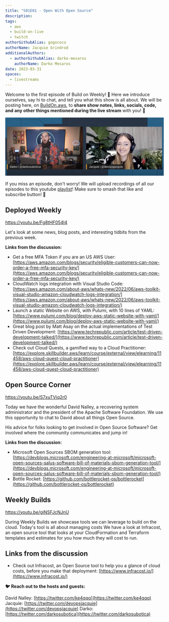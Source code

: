 ```yaml
---
title: "S01E01 - Open With Open Source"
description:
tags:
  - aws
  - build-on-live
  - twitch
authorGithubAlias: gogococo
authorName: Jacquie Grindrod
additionalAuthors: 
  - authorGithubAlias: darko-mesaros
    authorName: Darko Mesaros
date: 2023-03-31
spaces:
  - livestreams
---
```


Welcome to the first episode of Build on Weekly! 🥳 Here we introduce ourselves, say hi to chat, and tell you what this show is all about. We will be posting here, on [BuildOn.aws](/livestreams/build-on-weekly), to **share show notes, links, socials, code, and any other things mentioned during the live stream** with you! 🚀

![Jacquie and Darko on stream](images/header.png)

If you miss an episode, don't worry! We will upload recordings of all our episodes to this youtube [playlist](https://youtube.com/playlist?list=PLDqi6CuDzubwBQdL4N1tVUwWeNEtOG9vL)! Make sure to smash that like and subscribe button! 🥹

## Deployed Weekly

https://youtu.be/Fg8tHF054l4

Let's look at some news, blog posts, and interesting tidbits from the previous week.

**Links from the discussion:**

- Get a free MFA Token if you are an US AWS User: [https://aws.amazon.com/blogs/security/eligible-customers-can-now-order-a-free-mfa-security-key/](https://aws.amazon.com/blogs/security/eligible-customers-can-now-order-a-free-mfa-security-key/)
- CloudWatch logs integration with Visual Studio Code: [https://aws.amazon.com/about-aws/whats-new/2022/06/aws-toolkit-visual-studio-amazon-cloudwatch-logs-integration/](https://aws.amazon.com/about-aws/whats-new/2022/06/aws-toolkit-visual-studio-amazon-cloudwatch-logs-integration/)
- Launch a static Website on AWS, with Pulumi, with 10 lines of YAML: [https://www.pulumi.com/blog/deploy-aws-static-website-with-yaml/](https://www.pulumi.com/blog/deploy-aws-static-website-with-yaml/)
- Great blog post by Matt Asay on the actual implementations of Test Driven Development: [https://www.techrepublic.com/article/test-driven-development-talked/](https://www.techrepublic.com/article/test-driven-development-talked/)
- Check out Cloud Quests, a gamified way to a Cloud Practitioner: [https://explore.skillbuilder.aws/learn/course/external/view/elearning/11458/aws-cloud-quest-cloud-practitioner](https://explore.skillbuilder.aws/learn/course/external/view/elearning/11458/aws-cloud-quest-cloud-practitioner)

## Open Source Corner

https://youtu.be/S7xuTViq2r0

Today we have the wonderful David Nalley, a recovering system administrator and the president of the Apache Software Foundation. We use this opportunity to chat to David about all things Open Source.

His advice for folks looking to get involved in Open Source Software? Get involved where the community communicates and jump in!

**Links from the discussion:**

- Microsoft Open Sources SBOM generation tool: [https://devblogs.microsoft.com/engineering-at-microsoft/microsoft-open-sources-salus-software-bill-of-materials-sbom-generation-tool/](https://devblogs.microsoft.com/engineering-at-microsoft/microsoft-open-sources-salus-software-bill-of-materials-sbom-generation-tool/)
- Bottle Rocket: [https://github.com/bottlerocket-os/bottlerocket](https://github.com/bottlerocket-os/bottlerocket)

## Weekly Builds

https://youtu.be/giNSFJcNJnU

During Weekly Builds we showcase tools we can leverage to build on the cloud. Today's tool is all about managing costs We have a look at Infracost, an open source tool that looks at your CloudFormation and Terraform templates and estimates for you how much they will cost to run.

## Links from the discussion

- Check out Infracost, an Open Source tool to help you a glance of cloud costs, before you make that deployment: [https://www.infracost.io/](https://www.infracost.io/)

**🐦 Reach out to the hosts and guests:**

David Nalley: [https://twitter.com/ke4qqq](https://twitter.com/ke4qqq)
Jacquie: [https://twitter.com/devopsjacquie](https://twitter.com/devopsjacquie)
Darko: [https://twitter.com/darkosubotica](https://twitter.com/darkosubotica)
